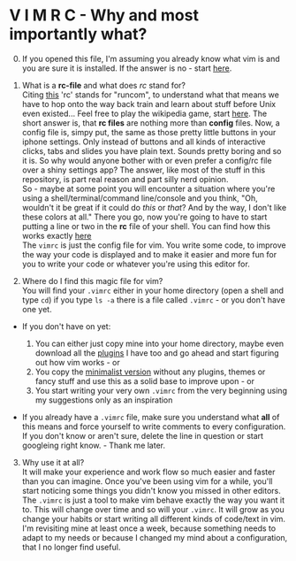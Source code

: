 
V I M R C - Why and most importantly what?
==========================================

0. If you opened this file, I'm assuming you already know what vim is and you are sure it is installed. If the answer is no - start [here](README.md).  

1. What is a **rc-file** and what does *rc* stand for?  
Citing [this](http://www.faqs.org/docs/artu/ch10s03.html#id2941902) 'rc' stands for "runcom", to understand what that means we have to hop onto the way back train and learn about stuff before Unix even existed... Feel free to play the wikipedia game, start [here](https://en.wikipedia.org/wiki/Configuration_file#UNIX.2FLinux).
The short answer is, that **rc files** are nothing more than **config** files. 
Now, a config file is, simpy put, the same as those pretty little buttons in your iphone settings. 
Only instead of buttons and all kinds of interactive clicks, tabs and slides you have plain text. 
Sounds pretty boring and so it is. So why would anyone bother with or even prefer a config/rc file over a shiny settings app? 
The answer, like most of the stuff in this repository, is part real reason and part silly nerd opinion.  
So - maybe at some point you will encounter a situation where you're using a shell/terminal/command line/console and you think, "Oh, wouldn't it be great if it could do *this* or *that*? And by the way, I don't like these colors at all." There you go, now you're going to have to start putting a line or two in the **rc** file of your shell.  You can find how this works exactly [here](../Shells/README.md)  
The `vimrc` is just the config file for vim. You write some code, to improve the way your code is displayed and to make it easier and more fun for you to write your code or whatever you're using this editor for.  

2. Where do I find this magic file for vim?  
You will find your `.vimrc` either in your home directory (open a shell and type `cd`) if you type `ls -a` there is a file called `.vimrc` - or you don't have one yet.  

  * If you don't have on yet:  
    1. You can either just copy mine into your home directory, maybe even download all the [plugins](vim_plugins.md) I have too and go ahead and start figuring out how vim works - or  
    2. You copy the [minimalist version](minimal/.vimrc) without any plugins, themes or fancy stuff and use this as a solid base to improve upon - or  
    3. You start writing your very own `.vimrc` from the very beginning using my suggestions only as an inspiration  

  * If you already have a `.vimrc` file, make sure you understand what **all** of this means and force yourself to write comments to every configuration. If you don't know or aren't sure, delete the line in question or start googleing right know. - Thank me later.  

3. Why use it at all?  
It will make your experience and work flow so much easier and faster than you can imagine. Once you've been using vim for a while, you'll start noticing some things you didn't know you missed in other editors. 
The `.vimrc` is just a tool to make vim behave exactly the way you want it to. This will change over time and so will your `.vimrc`. 
It will grow as you change your habits or start writing all different kinds of code/text in vim. 
I'm revisiting mine at least once a week, because something needs to adapt to my needs or because I changed my mind about a configuration, that I no longer find useful.  


